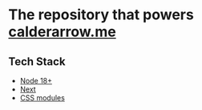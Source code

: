 # The repository that powers [calderarrow.me](calderarrow.me)

## Tech Stack

- [Node 18+](https://nodejs.org/en)
- [Next](https://nextjs.org/)
- [CSS modules](https://github.com/css-modules/css-modules)
